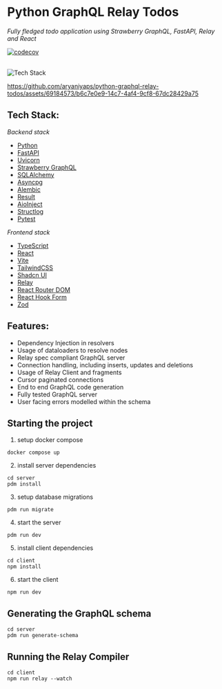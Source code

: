 <h1>Python GraphQL Relay Todos</h1>
<p><i>Fully fledged todo application using Strawberry GraphQL, FastAPI, Relay and React</i></p>

[![codecov](https://codecov.io/gh/aryaniyaps/python-graphql-relay-todos/graph/badge.svg?token=QDIFFSG8MS)](https://codecov.io/gh/aryaniyaps/python-graphql-relay-todos)

<br />
<img src="https://skillicons.dev/icons?i=py,graphql,fastapi,postgres,ts,react,vite,tailwind,nodejs,docker,git,githubactions&perline=6" alt="Tech Stack" />



https://github.com/aryaniyaps/python-graphql-relay-todos/assets/69184573/b6c7e0e9-14c7-4af4-9cf8-67dc28429a75

## Tech Stack:
<i>Backend stack</i>
- [Python](https://www.python.org/)
- [FastAPI](https://fastapi.tiangolo.com/)
- [Uvicorn](https://www.uvicorn.org/)
- [Strawberry GraphQL](https://strawberry.rocks/)
- [SQLAlchemy](https://www.sqlalchemy.org/)
- [Asyncpg](https://magicstack.github.io/asyncpg/current/)
- [Alembic](https://alembic.sqlalchemy.org/en/latest/)
- [Result](https://github.com/rustedpy/result)
- [AioInject](https://thirvondukr.github.io/aioinject/)
- [Structlog](https://www.structlog.org/en/stable/)
- [Pytest](https://docs.pytest.org/en/latest/)

<i>Frontend stack</i>
- [TypeScript](https://www.typescriptlang.org/)
- [React](https://react.dev/)
- [Vite](https://vitejs.dev/)
- [TailwindCSS](https://tailwindcss.com/)
- [Shadcn UI](https://ui.shadcn.com/)
- [Relay](https://relay.dev/)
- [React Router DOM](https://reactrouter.com/en/main)
- [React Hook Form](https://react-hook-form.com/)
- [Zod](https://zod.dev/)


## Features:
- Dependency Injection in resolvers
- Usage of dataloaders to resolve nodes
- Relay spec compliant GraphQL server
- Connection handling, including inserts, updates and deletions
- Usage of Relay Client and fragments
- Cursor paginated connections
- End to end GraphQL code generation
- Fully tested GraphQL server
- User facing errors modelled within the schema

## Starting the project

1. setup docker compose
```
docker compose up
```
2. install server dependencies
```
cd server
pdm install
```

3. setup database migrations
```
pdm run migrate
```

4. start the server
```
pdm run dev
```

5. install client dependencies
```
cd client
npm install
```
6. start the client
```
npm run dev
```


## Generating the GraphQL schema

```
cd server
pdm run generate-schema
```


## Running the Relay Compiler
```
cd client
npm run relay --watch
```
